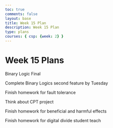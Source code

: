 ```yaml
---
toc: true
comments: false
layout: base
title: Week 15 Plan
description: Week 15 Plan
type: plans 
courses: { csp: {week: 2} }
---
```


# Week 15 Plans

Binary Logic Final

Complete Binary Logics second feature by Tuesday

Finish homework for fault tolerance

Think about CPT project

Finish homework for beneficial and harmful effects

Finish homework for digital divide student teach